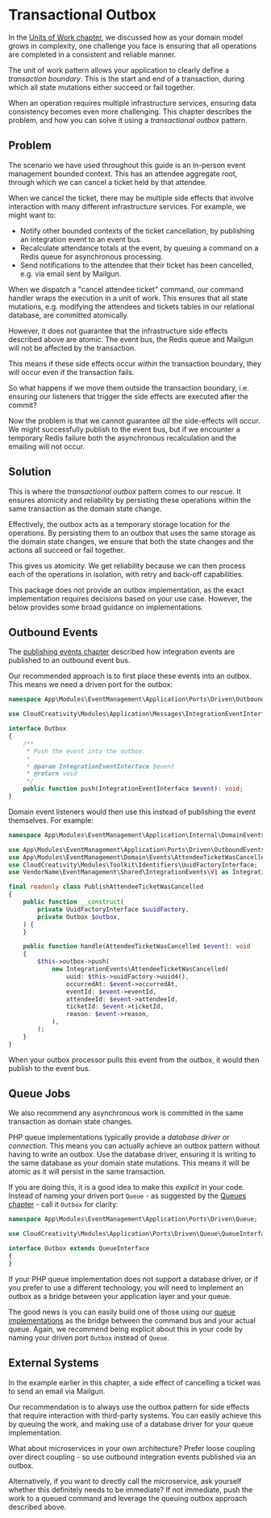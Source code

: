 # Transactional Outbox

In the [Units of Work chapter](../application/units-of-work), we discussed how as your domain model grows in complexity,
one challenge you face is ensuring that all operations are completed in a consistent and reliable manner.

The unit of work pattern allows your application to clearly define a _transaction boundary_. This is the start and end
of a transaction, during which all state mutations either succeed or fail together.

When an operation requires multiple infrastructure services, ensuring data consistency becomes even more challenging.
This chapter describes the problem, and how you can solve it using a _transactional outbox_ pattern.

## Problem

The scenario we have used throughout this guide is an in-person event management bounded context. This has an attendee
aggregate root, through which we can cancel a ticket held by that attendee.

When we cancel the ticket, there may be multiple side effects that involve interaction with many different
infrastructure services. For example, we might want to:

- Notify other bounded contexts of the ticket cancellation, by publishing an integration event to an event bus.
- Recalculate attendance totals at the event, by queuing a command on a Redis queue for asynchronous processing.
- Send notifications to the attendee that their ticket has been cancelled, e.g. via email sent by Mailgun.

When we dispatch a "cancel attendee ticket" command, our command handler wraps the execution in a unit of work. This
ensures that all state mutations, e.g. modifying the attendees and tickets tables in our relational database, are
committed atomically.

However, it does not guarantee that the infrastructure side effects described above are atomic. The event bus, the Redis
queue and Mailgun will not be affected by the transaction.

This means if these side effects occur _within_ the transaction boundary, they will occur even if the transaction fails.

So what happens if we move them outside the transaction boundary, i.e. ensuring our listeners that trigger the side
effects are executed after the commit?

Now the problem is that we cannot guarantee _all_ the side-effects will occur. We might successfully publish to the
event bus, but if we encounter a temporary Redis failure both the asynchronous recalculation and the emailing will not
occur.

## Solution

This is where the _transactional outbox_ pattern comes to our rescue. It ensures atomicity and reliability by persisting
these operations within the same transaction as the domain state change.

Effectively, the outbox acts as a temporary storage location for the operations. By persisting them to an outbox that
uses the same storage as the domain state changes, we ensure that both the state changes and the actions all succeed or
fail together.

This gives us atomicity. We get reliability because we can then process each of the operations in isolation, with retry
and back-off capabilities.

This package does not provide an outbox implementation, as the exact implementation requires decisions based on your use
case. However, the below provides some broad guidance on implementations.

## Outbound Events

The [publishing events chapter](./publishing-events) described how integration events are published to an outbound event
bus.

Our recommended approach is to first place these events into an outbox. This means we need a driven port for the outbox:

```php
namespace App\Modules\EventManagement\Application\Ports\Driven\OutboundEvents;

use CloudCreativity\Modules\Application\Messages\IntegrationEventInterface;

interface Outbox
{
    /**
     * Push the event into the outbox.
     *
     * @param IntegrationEventInterface $event
     * @return void 
     */
    public function push(IntegrationEventInterface $event): void;
}
```

Domain event listeners would then use this instead of publishing the event themselves. For example:

```php
namespace App\Modules\EventManagement\Application\Internal\DomainEvents\Listeners;

use App\Modules\EventManagement\Application\Ports\Driven\OutboundEvents\Outbox;
use App\Modules\EventManagement\Domain\Events\AttendeeTicketWasCancelled;
use CloudCreativity\Modules\Toolkit\Identifiers\UuidFactoryInterface;
use VendorName\EventManagement\Shared\IntegrationEvents\V1 as IntegrationEvents;

final readonly class PublishAttendeeTicketWasCancelled
{
    public function __construct(
        private UuidFactoryInterface $uuidFactory,
        private Outbox $outbox,
    ) {
    }

    public function handle(AttendeeTicketWasCancelled $event): void
    {
        $this->outbox->push(
            new IntegrationEvents\AttendeeTicketWasCancelled(
                uuid: $this->uuidFactory->uuid4(),
                occurredAt: $event->occurredAt,
                eventId: $event->eventId,
                attendeeId: $event->attendeeId,
                ticketId: $event->ticketId,
                reason: $event->reason,
            ),
        );
    }
}
```

When your outbox processor pulls this event from the outbox, it would then publish to the event bus.

## Queue Jobs

We also recommend any asynchronous work is committed in the same transaction as domain state changes.

PHP queue implementations typically provide a _database driver or connection_. This means you can actually achieve an
outbox pattern without having to write an outbox. Use the database driver, ensuring it is writing to the same database
as your domain state mutations. This means it will be atomic as it will persist in the same transaction.

If you are doing this, it is a good idea to make this _explicit_ in your code. Instead of naming your driven
port `Queue` - as suggested by the [Queues chapter](./queues) - call it `Outbox` for clarity:

```php
namespace App\Modules\EventManagement\Application\Ports\Driven\Queue;

use CloudCreativity\Modules\Application\Ports\Driven\Queue\QueueInterface;

interface Outbox extends QueueInterface
{
}
```

If your PHP queue implementation does not support a database driver, or if you prefer to use a different technology, you
will need to implement an outbox as a bridge between your application layer and your queue.

The good news is you can easily build one of those using our [queue implementations](./queues) as the bridge between the
command bus and your actual queue. Again, we recommend being explicit about this in your code by naming your driven
port `Outbox` instead of `Queue`.

## External Systems

In the example earlier in this chapter, a side effect of cancelling a ticket was to send an email via Mailgun.

Our recommendation is to always use the outbox pattern for side effects that require interaction with third-party
systems. You can easily achieve this by queuing the work, and making use of a database driver for your queue
implementation.

What about microservices in your own architecture? Prefer loose coupling over direct coupling - so use outbound
integration events published via an outbox.

Alternatively, if you want to directly call the microservice, ask yourself whether this definitely needs to be
immediate? If not immediate, push the work to a queued command and leverage the queuing outbox approach described above.